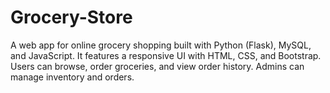 # Grocery-Store
A web app for online grocery shopping built with Python (Flask), MySQL, and JavaScript. It features a responsive UI with HTML, CSS, and Bootstrap. Users can browse, order groceries, and view order history. Admins can manage inventory and orders.
